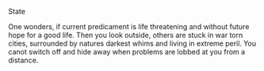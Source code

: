 State

One wonders, if current predicament is life threatening and without future hope for a good life.
Then you look outside, others are stuck in war torn cities, surrounded by natures darkest whims and living in extreme peril.
You canot switch off and hide away when problems are lobbed at you from a distance.